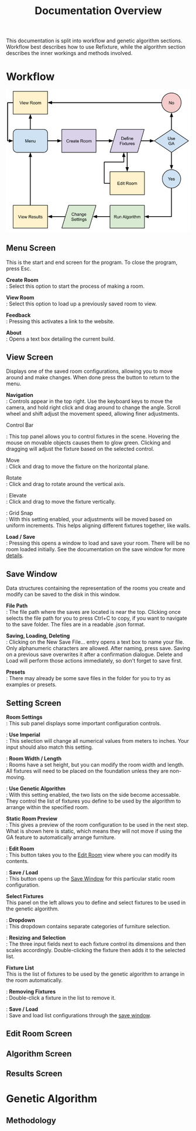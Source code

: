 ﻿---
permalink: /documentation/
title: "Documentation Overview"
toc: true
toc_label: "Documentation"
toc_icon: "bars"
toc_sticky: true
---

This documentation is split into workflow and genetic algorithm sections. Workflow best describes how to use Refixture, while the algorithm section describes the inner workings and methods involved.

# Workflow

![Flowchart](/assets/images/Refixture-Flowchart.png)

## Menu Screen
This is the start and end screen for the program. To close the program, press Esc.

**Create Room**  
: Select this option to start the process of making a room.

**View Room**  
: Select this option to load up a previously saved room to view.

**Feedback**  
: Pressing this activates a link to the website.

**About**  
: Opens a text box detailing the current build.

## View Screen
Displays one of the saved room configurations, allowing you to move around and make changes. When done press the button to return to the menu.

**Navigation**  
: Controls appear in the top right. Use the keyboard keys to move the camera, and hold right click and drag around to change the angle. Scroll wheel and shift adjust the movement speed, allowing finer adjustments.

Control Bar  

: This top panel allows you to control fixtures in the scene. Hovering the mouse on movable objects causes them to glow green. Clicking and dragging will adjust the fixture based on the selected control.

Move  
: Click and drag to move the fixture on the horizontal plane.

Rotate  
: Click and drag to rotate around the vertical axis.

: Elevate   
: Click and drag to move the fixture vertically.

: Grid Snap  
: With this setting enabled, your adjustments will be moved based on uniform increments. This helps aligning different fixtures together, like walls.

**Load / Save**  
: Pressing this opens a window to load and save your room. There will be no room loaded initially. See the documentation on the save window for more [details](#save-window).

## Save Window
Data structures containing the representation of the rooms you create and modify can be saved to the disk in this window.

**File Path**  
: The file path where the saves are located is near the top. Clicking once selects the file path for you to press Ctrl+C to copy, if you want to navigate to the save folder. The files are in a readable .json format.

**Saving, Loading, Deleting**  
: Clicking on the New Save File... entry opens a text box to name your file. Only alphanumeric characters are allowed. After naming, press save. Saving on a previous save overwrites it after a confirmation dialogue. Delete and Load will perform those actions immediately, so don't forget to save first.

**Presets**  
: There may already be some save files in the folder for you to try as examples or presets.

## Setting Screen

**Room Settings**  
: This sub panel displays some important configuration controls.

: __Use Imperial__  
: This selection will change all numerical values from meters to inches. Your input should also match this setting.

: __Room Width / Length__  
: Rooms have a set height, but you can modify the room width and length. All fixtures will need to be placed on the foundation unless they are non-moving.

: __Use Genetic Algorithm__  
: With this setting enabled, the two lists on the side become accessable. They control the list of fixtures you define to be used by the algorithm to arrange within the specified room.

**Static Room Preview**  
: This gives a preview of the room configuration to be used in the next step. What is shown here is static, which means they will not move if using the GA feature to automatically arrange furniture.

: __Edit Room__  
: This button takes you to the [Edit Room](#edit-room-screen) view where you can modify its contents.

: __Save / Load__  
: This button opens up the [Save Window](#save-window) for this particular static room configuration. 

**Select Fixtures**  
This panel on the left allows you to define and select fixtures to be used in the genetic algorithm.

: __Dropdown__  
: This dropdown contains separate categories of furniture selection.

: __Resizing and Selection__  
: The three input fields next to each fixture control its dimensions and then scales accordingly. Double-clicking the fixture then adds it to the selected list.

**Fixture List**  
This is the list of fixtures to be used by the genetic algorithm to arrange in the room automatically.

: __Removing Fixtures__  
: Double-click a fixture in the list to remove it.

: __Save / Load__  
: Save and load list configurations through the [save window](#save-window).

## Edit Room Screen



## Algorithm Screen



## Results Screen

# Genetic Algorithm

## Methodology